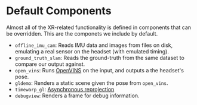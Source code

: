 # Default Components

Almost all of the XR-related functionality is defined in components that can be overridden. This are
the componets we include by default.

- `offline_imu_cam`: Reads IMU data and images from files on disk, emulating a real sensor on the headset (with emulated timing).
- `ground_truth_slam`: Reads the ground-truth from the same dataset to compare our output against.
- `open_vins`: Runs [OpenVINS][1] on the input, and outputs a the headset's pose.
- `gldemo`: Renders a static scene given the pose from `open_vins`.
- `timewarp_gl`: [Asynchronous reprojection][2]
- `debugview`: Renders a frame for debug information.

[1]: https://docs.openvins.com/
[2]: https://en.wikipedia.org/wiki/Asynchronous_reprojection
